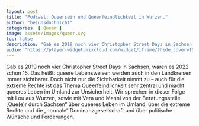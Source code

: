 ```yaml
---
layout: post
title: "Podcast: Queersein und Queerfeindlichkeit in Wurzen."
author: "beiunsdochnicht"
categories: [ Queer ]
image: assets/images/queer.svg
toc: false
description: "Gab es 2019 noch vier Christopher Street Days in Sachsen, waren es 2022 schon 15. Das heißt: queere Lebensweisen werden auch in den Landkreisen immer sichtbarer. Doch nicht nur die Sichtbarkeit nimmt zu – auch für die extreme Rechte ist das Thema Queerfeindlichkeit sehr zentral und macht queeres Leben im Umland zur Unsicherheit."
audio: "https://player-widget.mixcloud.com/widget/iframe/?hide_cover=1&light=1&feed=%2Fbeiunsdochnicht%2Ffolge-20-queersein-und-queerfeindlichkeit-im-s%25C3%25A4chsischen-umland%2F"
---
```


Gab es 2019 noch vier Christopher Street Days in Sachsen, waren es 2022 schon 15. Das heißt: queere Lebensweisen werden auch in den Landkreisen immer sichtbarer. Doch nicht nur die Sichtbarkeit nimmt zu – auch für die extreme Rechte ist das Thema Queerfeindlichkeit sehr zentral und macht queeres Leben im Umland zur Unsicherheit. Wir sprechen in dieser Folge mit Lou aus Wurzen, sowie mit Vera und Manni von der Beratungsstelle „Que(e)r durch Sachsen“ über queeres Leben im Umland, über die extreme Rechte und die „normale“ Dominanzgesellschaft und über politische Wünsche und Forderungen.

